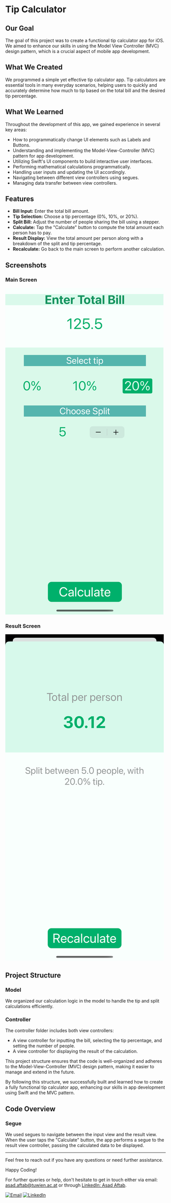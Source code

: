 # Tip Calculator

## Our Goal

The goal of this project was to create a functional tip calculator app for iOS. We aimed to enhance our skills in using the Model View Controller (MVC) design pattern, which is a crucial aspect of mobile app development.

## What We Created

We programmed a simple yet effective tip calculator app. Tip calculators are essential tools in many everyday scenarios, helping users to quickly and accurately determine how much to tip based on the total bill and the desired tip percentage.

## What We Learned

Throughout the development of this app, we gained experience in several key areas:
* How to programmatically change UI elements such as Labels and Buttons.
* Understanding and implementing the Model-View-Controller (MVC) pattern for app development.
* Utilizing Swift's UI components to build interactive user interfaces.
* Performing mathematical calculations programmatically.
* Handling user inputs and updating the UI accordingly.
* Navigating between different view controllers using segues.
* Managing data transfer between view controllers.

## Features

- **Bill Input:** Enter the total bill amount.
- **Tip Selection:** Choose a tip percentage (0%, 10%, or 20%).
- **Split Bill:** Adjust the number of people sharing the bill using a stepper.
- **Calculate:** Tap the "Calculate" button to compute the total amount each person has to pay.
- **Result Display:** View the total amount per person along with a breakdown of the split and tip percentage.
- **Recalculate:** Go back to the main screen to perform another calculation.

## Screenshots

### Main Screen
![Main Screen](/Tipsy/mainScreen.png)

### Result Screen
![Result Screen](/Tipsy/resultScreen.png)

## Project Structure

### Model
We organized our calculation logic in the model to handle the tip and split calculations efficiently.

### Controller
The controller folder includes both view controllers:
- A view controller for inputting the bill, selecting the tip percentage, and setting the number of people.
- A view controller for displaying the result of the calculation.

This project structure ensures that the code is well-organized and adheres to the Model-View-Controller (MVC) design pattern, making it easier to manage and extend in the future.

By following this structure, we successfully built and learned how to create a fully functional tip calculator app, enhancing our skills in app development using Swift and the MVC pattern.

## Code Overview

### Segue
We used segues to navigate between the input view and the result view. When the user taps the "Calculate" button, the app performs a segue to the result view controller, passing the calculated data to be displayed.

---

Feel free to reach out if you have any questions or need further assistance.

Happy Coding!

For further queries or help, don't hesitate to get in touch either via email: [asad.aftab@tuwien.ac.at](mailto:asad.aftab@tuwien.ac.at) or through [LinkedIn: Asad Aftab](https://www.linkedin.com/in/asad-aftab-malak/).

[![Email](https://img.icons8.com/color/48/000000/email.png)](mailto:asad.aftab@tuwien.ac.at)
[![LinkedIn](https://img.icons8.com/color/48/000000/linkedin.png)](https://www.linkedin.com/in/asad-aftab-malak/)
